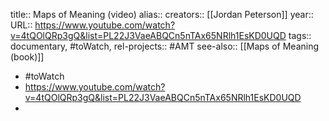 title:: Maps of Meaning (video)
alias::
creators:: [[Jordan Peterson]]
year::
URL:: https://www.youtube.com/watch?v=4tQOlQRp3gQ&list=PL22J3VaeABQCn5nTAx65NRlh1EsKD0UQD
tags:: documentary, #toWatch,
rel-projects:: #AMT
see-also:: [[Maps of Meaning (book)]] 


- #toWatch
- https://www.youtube.com/watch?v=4tQOlQRp3gQ&list=PL22J3VaeABQCn5nTAx65NRlh1EsKD0UQD
-